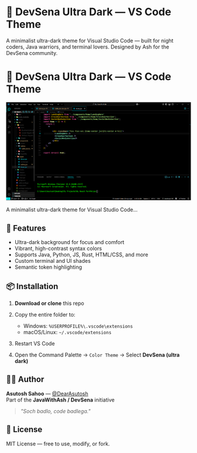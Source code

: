 # 🖤 DevSena Ultra Dark — VS Code Theme

A minimalist ultra-dark theme for Visual Studio Code — built for night coders, Java warriors, and terminal lovers. Designed by Ash for the DevSena community.

# 🖤 DevSena Ultra Dark — VS Code Theme

![DevSena Ultra Dark Preview](https://raw.githubusercontent.com/DearAsutosh/DevSena-vsCode-Dark-Theme/main/screenshot.png)

A minimalist ultra-dark theme for Visual Studio Code...

## 🎯 Features

- Ultra-dark background for focus and comfort
- Vibrant, high-contrast syntax colors
- Supports Java, Python, JS, Rust, HTML/CSS, and more
- Custom terminal and UI shades
- Semantic token highlighting

## 📦 Installation

1. **Download or clone** this repo  
2. Copy the entire folder to:

   - Windows: `%USERPROFILE%\.vscode\extensions`
   - macOS/Linux: `~/.vscode/extensions`

3. Restart VS Code  
4. Open the Command Palette → `Color Theme` → Select **DevSena (ultra dark)**

## 🧑‍💻 Author

**Asutosh Sahoo** — [@DearAsutosh](https://github.com/DearAsutosh)  
Part of the **JavaWithAsh / DevSena** initiative

> _"Soch badlo, code badlega."_

## 📜 License

MIT License — free to use, modify, or fork.
